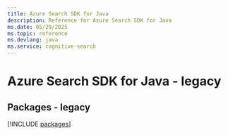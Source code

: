 ```yaml
---
title: Azure Search SDK for Java
description: Reference for Azure Search SDK for Java
ms.date: 05/29/2025
ms.topic: reference
ms.devlang: java
ms.service: cognitive-search
---
```

# Azure Search SDK for Java - legacy
## Packages - legacy
[!INCLUDE [packages](search-index.md)]